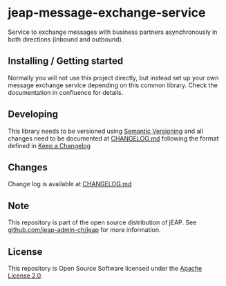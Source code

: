 # jeap-message-exchange-service

Service to exchange messages with business partners asynchronously in both directions (inbound and outbound).

## Installing / Getting started

Normally you will not use this project directly, but instead set up your own message exchange service
depending on this common library. Check the documentation in confluence for details.

## Developing

This library needs to be versioned using [Semantic Versioning](http://semver.org/) and all changes need to be
documented at [CHANGELOG.md](./CHANGELOG.md) following the format defined
in [Keep a Changelog](http://keepachangelog.com/)

## Changes

Change log is available at [CHANGELOG.md](./CHANGELOG.md)

## Note

This repository is part of the open source distribution of jEAP. See [github.com/jeap-admin-ch/jeap](https://github.com/jeap-admin-ch/jeap)
for more information.

## License

This repository is Open Source Software licensed under the [Apache License 2.0](./LICENSE).
